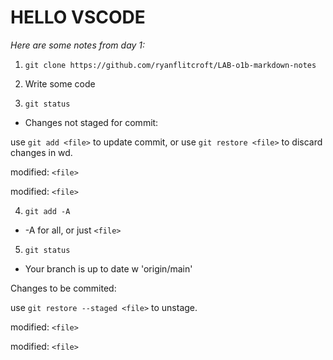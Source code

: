 # HELLO VSCODE
*Here are some notes from day 1:*

1. `git clone https://github.com/ryanflitcroft/LAB-o1b-markdown-notes`

2. Write some code

3. `git status`
- Changes not staged for commit: 

use `git add <file>` to update commit, or
use `git restore <file>` to discard changes in wd.

modified: `<file>`

modified: `<file>`

4. `git add -A`

- -A for all, or just `<file>` 

5. `git status`
- Your branch is up to date w 'origin/main'

Changes to be commited:


use `git restore --staged <file>` to unstage.

modified: `<file>`

modified: `<file>`




